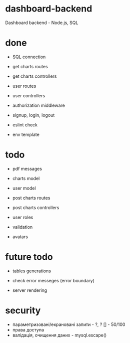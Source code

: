 # dashboard-backend

Dashboard backend - Node.js, SQL

# done

- SQL connection

- get charts routes
- get charts controllers

- user routes
- user controllers

- authorization middleware
- signup, login, logout

- eslint check
- env template

# todo

- pdf messages

- charts model
- user model

- post charts routes
- post charts controllers

- user roles
- validation

- avatars

# future todo

- tables generations
- check error messeges (error boundary)

- server rendering

# security

- параметризовані/екрановані запити - ?, ? [] - 50/100
- права доступа
- валідація, очищення даних - mysql.escape()
